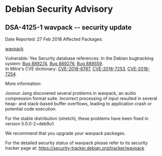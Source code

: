 
Debian Security Advisory
========================


DSA-4125-1 wavpack -- security update
-------------------------------------



Date Reported:
27 Feb 2018
Affected Packages:

[wavpack](https://packages.debian.org/src:wavpack)

Vulnerable:
Yes
Security database references:
In the Debian bugtracking system: [Bug 889274](https://bugs.debian.org/cgi-bin/bugreport.cgi?bug=889274), [Bug 889276](https://bugs.debian.org/cgi-bin/bugreport.cgi?bug=889276), [Bug 889559](https://bugs.debian.org/cgi-bin/bugreport.cgi?bug=889559).  
In Mitre's CVE dictionary: [CVE-2018-6767](https://security-tracker.debian.org/tracker/CVE-2018-6767), [CVE-2018-7253](https://security-tracker.debian.org/tracker/CVE-2018-7253), [CVE-2018-7254](https://security-tracker.debian.org/tracker/CVE-2018-7254).  

More information:

Joonun Jang discovered several problems in wavpack, an audio
compression format suite. Incorrect processing of input resulted in
several heap- and stack-based buffer overflows, leading to application
crash or potential code execution.


For the stable distribution (stretch), these problems have been fixed
in version 5.0.0-2+deb9u1.


We recommend that you upgrade your wavpack packages.


For the detailed security status of wavpack please refer to
its security tracker page at:
<https://security-tracker.debian.org/tracker/wavpack>





